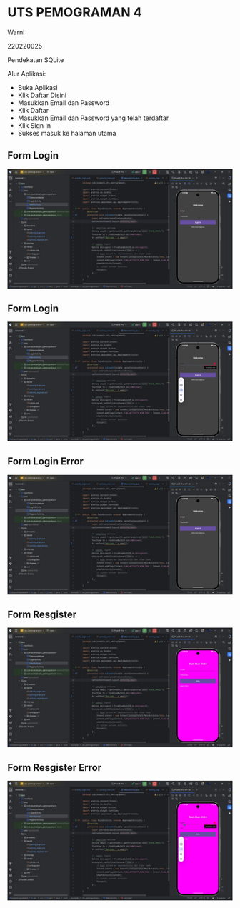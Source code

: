 # UTS PEMOGRAMAN 4
Warni

220220025

Pendekatan SQLite

Alur Aplikasi:
- Buka Aplikasi
- Klik Daftar Disini
- Masukkan Email dan Password
- Klik Daftar
- Masukkan Email dan Password yang telah terdaftar
- Klik Sign In
- Sukses masuk ke halaman utama


## Form Login

![login](https://github.com/inraw/Pemograman4-UMB/blob/master/image/login.jpeg) 

## Form Login

![login_error](https://github.com/inraw/Pemograman4-UMB/blob/master/image/login_error.jpeg) 

## Form Login Error

![login](https://github.com/inraw/Pemograman4-UMB/blob/master/image/login.jpeg) 

## Form Resgister

![register](https://github.com/inraw/Pemograman4-UMB/blob/master/image/buat_akun.jpeg) 

## Form Resgister Error

![register_error](https://github.com/inraw/Pemograman4-UMB/blob/master/image/buat_akun_error.jpeg) 


